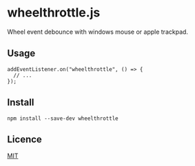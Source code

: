 wheelthrottle.js
====

Wheel event debounce with windows mouse or apple trackpad.

## Usage
```
addEventListener.on("wheelthrottle", () => {
  // ...
});
```

## Install

`
npm install --save-dev wheelthrottle
`

## Licence

[MIT](https://opensource.org/licenses/MIT)